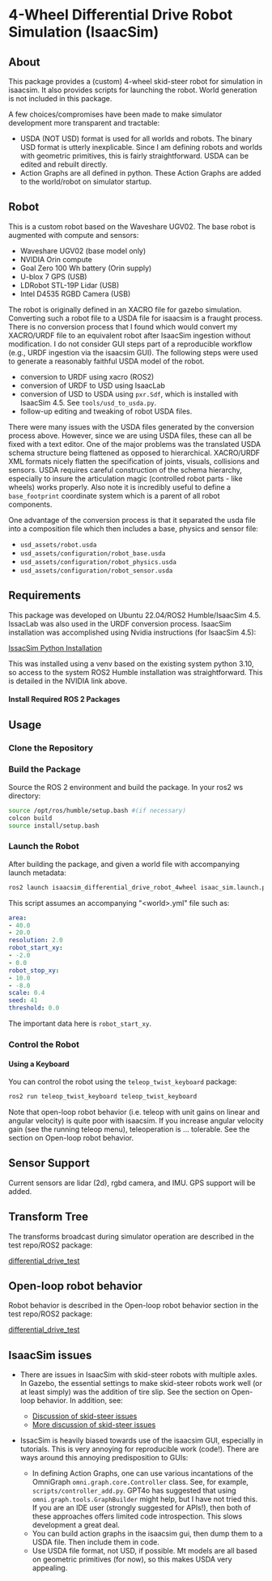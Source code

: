 # 4-Wheel Differential Drive Robot Simulation (IsaacSim)

## About

This package provides a (custom) 4-wheel skid-steer robot for simulation in isaacsim. 
It also provides scripts for launching the robot. World generation is not included
in this package. 

A few choices/compromises have been made to make simulator development more transparent and tractable:
- USDA (NOT USD) format is used for all worlds and robots. The binary USD format is utterly inexplicable. Since I am defining robots and worlds with geometric primitives, this is fairly straightforward. USDA can be edited and rebuilt directly.
- Action Graphs are all defined in python. These Action Graphs are added to the world/robot on simulator startup.

## Robot
This is a custom robot based on the Waveshare UGV02. The base robot is augmented with compute and sensors:
- Waveshare UGV02 (base model only)
- NVIDIA Orin compute
- Goal Zero 100 Wh battery (Orin supply)
- U-blox 7 GPS (USB)
- LDRobot STL-19P Lidar (USB)
- Intel D4535 RGBD Camera (USB)

The robot is originally defined in an XACRO file for gazebo simulation. Converting such a robot file to a USDA file for isaacsim is a fraught process. There is no conversion process that I found which would convert my XACRO/URDF file to an equivalent robot after IsaacSim ingestion without modification. I do not consider GUI steps part of a reproducible workflow (e.g., URDF ingestion via the isaacsim GUI). The following steps were used to generate a reasonably faithful USDA model of the robot.
- conversion to URDF using xacro (ROS2)
- conversion of URDF to USD using IsaacLab
- conversion of USD to USDA using `pxr.Sdf`, which is installed with IsaacSim 4.5. See `tools/usd_to_usda.py`.
- follow-up editing and tweaking of robot USDA files.

There were many issues with the USDA files generated by the conversion process above. However, since we are using USDA files, these can all be fixed with a text editor. One of the major problems was the translated USDA schema structure being flattened as opposed to hierarchical. XACRO/URDF XML formats nicely flatten the specification of joints, visuals, collisions and sensors. USDA requires careful construction of the schema hierarchy, especially to insure the articulation magic (controlled robot parts - like wheels) works properly. Also note it is incredibly useful to define a `base_footprint` coordinate system which is a parent of all robot components.

One advantage of the conversion process is that it separated the usda file into a composition file which then includes a base, physics and sensor file:
- `usd_assets/robot.usda`
- `usd_assets/configuration/robot_base.usda`
- `usd_assets/configuration/robot_physics.usda`
- `usd_assets/configuration/robot_sensor.usda`

## Requirements

This package was developed on Ubuntu 22.04/ROS2 Humble/IsaacSim 4.5. IssacLab was also used in the URDF conversion process.
IsaacSim installation was accomplished using Nvidia instructions (for IsaacSim 4.5):

[IssacSim Python Installation](https://docs.isaacsim.omniverse.nvidia.com/latest/installation/install_python.html)

This was installed using a venv based on the existing system python 3.10, so access to the system ROS2 Humble installation was straightforward. This is detailed in the NVIDIA link above.

#### Install Required ROS 2 Packages

## Usage

### Clone the Repository

### Build the Package

Source the ROS 2 environment and build the package. In your ros2 ws directory:

```bash
source /opt/ros/humble/setup.bash #(if necessary)
colcon build
source install/setup.bash
```

### Launch the Robot

After building the package, and given a world file with accompanying launch metadata:

```bash
ros2 launch isaacsim_differential_drive_robot_4wheel isaac_sim.launch.py world:=<world>.usda robot:=<robot>.usda
```

This script assumes an accompanying "\<world\>.yml" file such as:

```yml
area:
- 40.0
- 20.0
resolution: 2.0
robot_start_xy:
- -2.0
- 0.0
robot_stop_xy:
- 10.0
- -8.0
scale: 0.4
seed: 41
threshold: 0.0
```

The important data here is `robot_start_xy`.

### Control the Robot

#### Using a Keyboard

You can control the robot using the ```teleop_twist_keyboard``` package:

```bash
ros2 run teleop_twist_keyboard teleop_twist_keyboard
```

Note that open-loop robot behavior (i.e. teleop with unit gains on linear and angular velocity) is quite poor with isaacsim. If you increase angular velocity gain (see the running teleop menu), teleoperation is ... tolerable. See the section on Open-loop robot behavior. 

## Sensor Support

Current sensors are lidar (2d), rgbd camera, and IMU. GPS support will be added.

## Transform Tree

The transforms broadcast during simulator operation are described in the test repo/ROS2 package:

[differential_drive_test](https://github.com/StuartGJohnson/differential_drive_test)

## Open-loop robot behavior

Robot behavior is described in the Open-loop robot behavior section in the test repo/ROS2 package:

[differential_drive_test](https://github.com/StuartGJohnson/differential_drive_test)


## IsaacSim issues

- There are issues in IsaacSim with skid-steer robots with multiple axles. In Gazebo,
the essential settings to make skid-steer robots work well (or at least simply) was
the addition of tire slip. See the section on Open-loop behavior. In addition, see:

  - <a href="https://forums.developer.nvidia.com/t/how-to-drive-clearpath-jackal-via-ros2-messages-in-isaac-sim/275907"> Discussion of skid-steer issues</a>
  - <a href="https://forums.developer.nvidia.com/t/wheel-robot-with-4-joints-cant-move-by-differential-controller-using-action-graph-and-ros/228800/9">More discussion of skid-steer issues</a>

- IssacSim is heavily biased towards use of the isaacsim GUI, especially in tutorials. This is very annoying for reproducible work (code!). There are ways around this annoying predisposition to GUIs:
  - In defining Action Graphs, one can use various incantations of the OmniGraph `omni.graph.core.Controller` class. See, for example, `scripts/controller_add.py`. GPT4o has suggested that using `omni.graph.tools.GraphBuilder` might help, but I have not tried this. If you are an IDE user (strongly suggested for APIs!), then both of these approaches offers limited code introspection. This slows development a great deal.
  - You can build action graphs in the isaacsim gui, then dump them to a USDA file. Then include them in code.
  - Use USDA file format, not USD, if possible. Mt models are all based on geometric primitives (for now), so this makes USDA very appealing.